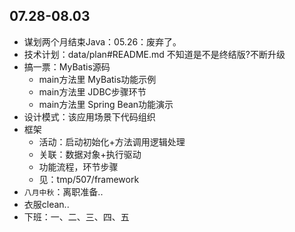 ##  07.28-08.03

-   谋划两个月结束Java：05.26：废弃了。
-   技术计划：data/plan#README.md 不知道是不是终结版?不断升级
-   搞一票：MyBatis源码
    -   main方法里 MyBatis功能示例
    -   main方法里 JDBC步骤环节
    -   main方法里 Spring Bean功能演示
-   设计模式：该应用场景下代码组织
-   框架
    -   活动：启动初始化+方法调用逻辑处理
    -   关联：数据对象+执行驱动
    -   功能流程，环节步骤
    -   见：tmp/507/framework
-   `八月中秋`：离职准备..
-   衣服clean..
-   下班：一、二、三、四、五

